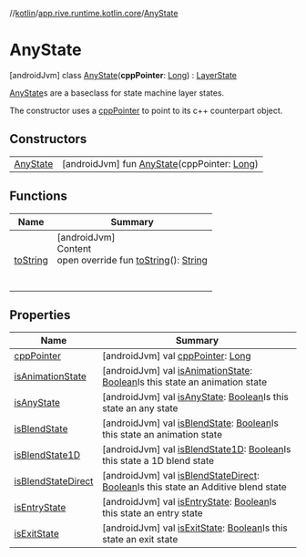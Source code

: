 //[kotlin](../../../index.md)/[app.rive.runtime.kotlin.core](../index.md)/[AnyState](index.md)



# AnyState  
 [androidJvm] class [AnyState](index.md)(**cppPointer**: [Long](https://kotlinlang.org/api/latest/jvm/stdlib/kotlin/-long/index.html)) : [LayerState](../-layer-state/index.md)

[AnyState](index.md)s are a baseclass for state machine layer states.



The constructor uses a [cppPointer](index.md#%5Bapp.rive.runtime.kotlin.core%2FAnyState%2FcppPointer%2F%23%2FPointingToDeclaration%2F%5D%2FProperties%2F900138717) to point to its c++ counterpart object.

   


## Constructors  
  
| | |
|---|---|
| <a name="app.rive.runtime.kotlin.core/AnyState/AnyState/#kotlin.Long/PointingToDeclaration/"></a>[AnyState](-any-state.md)| <a name="app.rive.runtime.kotlin.core/AnyState/AnyState/#kotlin.Long/PointingToDeclaration/"></a> [androidJvm] fun [AnyState](-any-state.md)(cppPointer: [Long](https://kotlinlang.org/api/latest/jvm/stdlib/kotlin/-long/index.html))   <br>|


## Functions  
  
|  Name |  Summary | 
|---|---|
| <a name="app.rive.runtime.kotlin.core/AnyState/toString/#/PointingToDeclaration/"></a>[toString](to-string.md)| <a name="app.rive.runtime.kotlin.core/AnyState/toString/#/PointingToDeclaration/"></a>[androidJvm]  <br>Content  <br>open override fun [toString](to-string.md)(): [String](https://kotlinlang.org/api/latest/jvm/stdlib/kotlin/-string/index.html)  <br><br><br>|


## Properties  
  
|  Name |  Summary | 
|---|---|
| <a name="app.rive.runtime.kotlin.core/AnyState/cppPointer/#/PointingToDeclaration/"></a>[cppPointer](index.md#%5Bapp.rive.runtime.kotlin.core%2FAnyState%2FcppPointer%2F%23%2FPointingToDeclaration%2F%5D%2FProperties%2F900138717)| <a name="app.rive.runtime.kotlin.core/AnyState/cppPointer/#/PointingToDeclaration/"></a> [androidJvm] val [cppPointer](index.md#%5Bapp.rive.runtime.kotlin.core%2FAnyState%2FcppPointer%2F%23%2FPointingToDeclaration%2F%5D%2FProperties%2F900138717): [Long](https://kotlinlang.org/api/latest/jvm/stdlib/kotlin/-long/index.html)   <br>|
| <a name="app.rive.runtime.kotlin.core/AnyState/isAnimationState/#/PointingToDeclaration/"></a>[isAnimationState](index.md#%5Bapp.rive.runtime.kotlin.core%2FAnyState%2FisAnimationState%2F%23%2FPointingToDeclaration%2F%5D%2FProperties%2F900138717)| <a name="app.rive.runtime.kotlin.core/AnyState/isAnimationState/#/PointingToDeclaration/"></a> [androidJvm] val [isAnimationState](index.md#%5Bapp.rive.runtime.kotlin.core%2FAnyState%2FisAnimationState%2F%23%2FPointingToDeclaration%2F%5D%2FProperties%2F900138717): [Boolean](https://kotlinlang.org/api/latest/jvm/stdlib/kotlin/-boolean/index.html)Is this state an animation state   <br>|
| <a name="app.rive.runtime.kotlin.core/AnyState/isAnyState/#/PointingToDeclaration/"></a>[isAnyState](index.md#%5Bapp.rive.runtime.kotlin.core%2FAnyState%2FisAnyState%2F%23%2FPointingToDeclaration%2F%5D%2FProperties%2F900138717)| <a name="app.rive.runtime.kotlin.core/AnyState/isAnyState/#/PointingToDeclaration/"></a> [androidJvm] val [isAnyState](index.md#%5Bapp.rive.runtime.kotlin.core%2FAnyState%2FisAnyState%2F%23%2FPointingToDeclaration%2F%5D%2FProperties%2F900138717): [Boolean](https://kotlinlang.org/api/latest/jvm/stdlib/kotlin/-boolean/index.html)Is this state an any state   <br>|
| <a name="app.rive.runtime.kotlin.core/AnyState/isBlendState/#/PointingToDeclaration/"></a>[isBlendState](index.md#%5Bapp.rive.runtime.kotlin.core%2FAnyState%2FisBlendState%2F%23%2FPointingToDeclaration%2F%5D%2FProperties%2F900138717)| <a name="app.rive.runtime.kotlin.core/AnyState/isBlendState/#/PointingToDeclaration/"></a> [androidJvm] val [isBlendState](index.md#%5Bapp.rive.runtime.kotlin.core%2FAnyState%2FisBlendState%2F%23%2FPointingToDeclaration%2F%5D%2FProperties%2F900138717): [Boolean](https://kotlinlang.org/api/latest/jvm/stdlib/kotlin/-boolean/index.html)Is this state an animation state   <br>|
| <a name="app.rive.runtime.kotlin.core/AnyState/isBlendState1D/#/PointingToDeclaration/"></a>[isBlendState1D](index.md#%5Bapp.rive.runtime.kotlin.core%2FAnyState%2FisBlendState1D%2F%23%2FPointingToDeclaration%2F%5D%2FProperties%2F900138717)| <a name="app.rive.runtime.kotlin.core/AnyState/isBlendState1D/#/PointingToDeclaration/"></a> [androidJvm] val [isBlendState1D](index.md#%5Bapp.rive.runtime.kotlin.core%2FAnyState%2FisBlendState1D%2F%23%2FPointingToDeclaration%2F%5D%2FProperties%2F900138717): [Boolean](https://kotlinlang.org/api/latest/jvm/stdlib/kotlin/-boolean/index.html)Is this state a 1D blend state   <br>|
| <a name="app.rive.runtime.kotlin.core/AnyState/isBlendStateDirect/#/PointingToDeclaration/"></a>[isBlendStateDirect](index.md#%5Bapp.rive.runtime.kotlin.core%2FAnyState%2FisBlendStateDirect%2F%23%2FPointingToDeclaration%2F%5D%2FProperties%2F900138717)| <a name="app.rive.runtime.kotlin.core/AnyState/isBlendStateDirect/#/PointingToDeclaration/"></a> [androidJvm] val [isBlendStateDirect](index.md#%5Bapp.rive.runtime.kotlin.core%2FAnyState%2FisBlendStateDirect%2F%23%2FPointingToDeclaration%2F%5D%2FProperties%2F900138717): [Boolean](https://kotlinlang.org/api/latest/jvm/stdlib/kotlin/-boolean/index.html)Is this state an Additive blend state   <br>|
| <a name="app.rive.runtime.kotlin.core/AnyState/isEntryState/#/PointingToDeclaration/"></a>[isEntryState](index.md#%5Bapp.rive.runtime.kotlin.core%2FAnyState%2FisEntryState%2F%23%2FPointingToDeclaration%2F%5D%2FProperties%2F900138717)| <a name="app.rive.runtime.kotlin.core/AnyState/isEntryState/#/PointingToDeclaration/"></a> [androidJvm] val [isEntryState](index.md#%5Bapp.rive.runtime.kotlin.core%2FAnyState%2FisEntryState%2F%23%2FPointingToDeclaration%2F%5D%2FProperties%2F900138717): [Boolean](https://kotlinlang.org/api/latest/jvm/stdlib/kotlin/-boolean/index.html)Is this state an entry state   <br>|
| <a name="app.rive.runtime.kotlin.core/AnyState/isExitState/#/PointingToDeclaration/"></a>[isExitState](index.md#%5Bapp.rive.runtime.kotlin.core%2FAnyState%2FisExitState%2F%23%2FPointingToDeclaration%2F%5D%2FProperties%2F900138717)| <a name="app.rive.runtime.kotlin.core/AnyState/isExitState/#/PointingToDeclaration/"></a> [androidJvm] val [isExitState](index.md#%5Bapp.rive.runtime.kotlin.core%2FAnyState%2FisExitState%2F%23%2FPointingToDeclaration%2F%5D%2FProperties%2F900138717): [Boolean](https://kotlinlang.org/api/latest/jvm/stdlib/kotlin/-boolean/index.html)Is this state an exit state   <br>|

